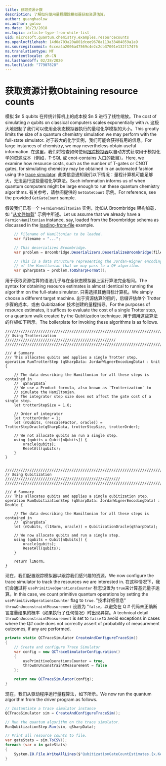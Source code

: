 ```yaml
---
title: 获取资源计数
description: 了解如何使用量程跟踪模拟器获取资源估算。
author: guanghaolow
ms.author: gulow
ms.date: 10/23/2018
ms.topic: article-type-from-white-list
uid: microsoft.quantum.chemistry.examples.resourcecounts
ms.openlocfilehash: 14d0a703a20a801dcee9678a113a33404859a1a9
ms.sourcegitcommit: 6ccea4a2006a47569c4e2c2cb37001e132f17476
ms.translationtype: MT
ms.contentlocale: zh-CN
ms.lasthandoff: 02/28/2020
ms.locfileid: "77907828"
---
```

# <a name="obtaining-resource-counts"></a><span data-ttu-id="1f1b1-103">获取资源计数</span><span class="sxs-lookup"><span data-stu-id="1f1b1-103">Obtaining resource counts</span></span>

<span data-ttu-id="1f1b1-104">模拟 $n $ qubits 在传统计算机上的成本按 $n $ 进行了线性缩放。</span><span class="sxs-lookup"><span data-stu-id="1f1b1-104">The cost of simulating $n$ qubits on classical computers scales exponentially with $n$.</span></span> <span data-ttu-id="1f1b1-105">这极大地限制了我们可以使用全状态模拟器执行的量程化学模拟的大小。</span><span class="sxs-lookup"><span data-stu-id="1f1b1-105">This greatly limits the size of a quantum chemistry simulation we may perform with the full-state simulator.</span></span> <span data-ttu-id="1f1b1-106">对于较大的化学实例，我们可能会获得有用的信息。</span><span class="sxs-lookup"><span data-stu-id="1f1b1-106">For large instances of chemistry, we may nevertheless obtain useful information.</span></span> <span data-ttu-id="1f1b1-107">在这里，我们将检查如何使用[跟踪模拟器](xref:microsoft.quantum.machines.qc-trace-simulator.intro)以自动方式获取用于模拟化学的资源成本（例如，T-SQL 或 cnot-contains 入口的数目）。</span><span class="sxs-lookup"><span data-stu-id="1f1b1-107">Here, we examine how resource costs, such as the number of T-gates or CNOT gates, for simulating chemistry may be obtained in an automated fashion using the [trace simulator](xref:microsoft.quantum.machines.qc-trace-simulator.intro).</span></span> <span data-ttu-id="1f1b1-108">此类信息通知我们以下情况：量程计算机可能足够大，无法运行这些量程化学算法。</span><span class="sxs-lookup"><span data-stu-id="1f1b1-108">Such information informs us of when quantum computers might be large enough to run these quantum chemistry algorithms.</span></span> <span data-ttu-id="1f1b1-109">有关参考，请参阅提供的 `GetGateCount` 示例。</span><span class="sxs-lookup"><span data-stu-id="1f1b1-109">For reference, see the provided `GetGateCount` sample.</span></span>

<span data-ttu-id="1f1b1-110">假设我们已有一个 `FermionHamiltonian` 实例，比如从 Broombridge 架构加载，如 "[从文件加载](xref:microsoft.quantum.chemistry.examples.loadhamiltonian)" 示例中所述。</span><span class="sxs-lookup"><span data-stu-id="1f1b1-110">Let us assume that we already have a `FermionHamiltonian` instance, say, loaded from the Broombridge schema as discussed in the [loading-from-file](xref:microsoft.quantum.chemistry.examples.loadhamiltonian) example.</span></span> 

```csharp
    // Filename of Hamiltonian to be loaded.
    var filename = "...";

    // This deserializes Broombridge.
    var problem = Broombridge.Deserializers.DeserializeBroombridge(filename).ProblemDescriptions.First();

    // This is a data structure representing the Jordan-Wigner encoding 
    // of the Hamiltonian that we may pass to a Q# algorithm.
    var qSharpData = problem.ToQSharpFormat();
```

<span data-ttu-id="1f1b1-111">用于获取资源估算的语法几乎与在全状态模拟器上运行算法完全相同。</span><span class="sxs-lookup"><span data-stu-id="1f1b1-111">The syntax for obtaining resource estimates is almost identical to running the algorithm on the full-state simulator.</span></span> <span data-ttu-id="1f1b1-112">只需选择其他目标计算机。</span><span class="sxs-lookup"><span data-stu-id="1f1b1-112">We simply choose a different target machine.</span></span> <span data-ttu-id="1f1b1-113">出于资源估算的目的，后缀评估单个 Trotter 步骤的成本，或由 Qubitization 技术创建的量程指导。</span><span class="sxs-lookup"><span data-stu-id="1f1b1-113">For the purposes of resource estimates, it suffices to evaluate the cost of a single Trotter step, or a quantum walk created by the Qubitization technique.</span></span> <span data-ttu-id="1f1b1-114">用于调用这些算法的样板如下所示。</span><span class="sxs-lookup"><span data-stu-id="1f1b1-114">The boilerplate for invoking these algorithms is as follows.</span></span>

```qsharp
//////////////////////////////////////////////////////////////////////////
// Using Trotterization //////////////////////////////////////////////////
//////////////////////////////////////////////////////////////////////////

/// # Summary
/// This allocates qubits and applies a single Trotter step.
operation RunTrotterStep (qSharpData: JordanWignerEncodingData) : Unit {
    
    // The data describing the Hamiltonian for all these steps is contained in
    // `qSharpData`
    // We use a Product formula, also known as `Trotterization` to
    // simulate the Hamiltonian.
    // The integrator step size does not affect the gate cost of a single step.
    let trotterStepSize = 1.0;
    
    // Order of integrator
    let trotterOrder = 1;
    let (nQubits, (rescaleFactor, oracle)) = TrotterStepOracle(qSharpData, trotterStepSize, trotterOrder);
    
    // We not allocate qubits an run a single step.
    using (qubits = Qubit[nQubits]) {
        oracle(qubits);
        ResetAll(qubits);
    }
}


//////////////////////////////////////////////////////////////////////////
// Using Qubitization ////////////////////////////////////////////////////
//////////////////////////////////////////////////////////////////////////

/// # Summary
/// This allocates qubits and applies a single qubitization step.
operation RunQubitizationStep (qSharpData: JordanWignerEncodingData) : Double {
    
    // The data describing the Hamiltonian for all these steps is contained in
    // `qSharpData`
    let (nQubits, (l1Norm, oracle)) = QubitizationOracle(qSharpData);
    
    // We now allocate qubits and run a single step.
    using (qubits = Qubit[nQubits]) {
        oracle(qubits);
        ResetAll(qubits);
    }
    
    return l1Norm;
}
```

<span data-ttu-id="1f1b1-115">现在，我们配置跟踪模拟器以跟踪我们感兴趣的资源。</span><span class="sxs-lookup"><span data-stu-id="1f1b1-115">We now configure the trace simulator to track the resources we are interested in.</span></span> <span data-ttu-id="1f1b1-116">在这种情况下，我们会通过将 `usePrimitiveOperationsCounter` 标志设置为 `true`来计算基元量子运算。</span><span class="sxs-lookup"><span data-stu-id="1f1b1-116">In this case, we count primitive quantum operations by setting the `usePrimitiveOperationsCounter` flag to `true`.</span></span> <span data-ttu-id="1f1b1-117">"技术详细信息" `throwOnUnconstraintMeasurement` 设置为 "`false`，以避免在 Q # 代码未正确断言度量结果的概率（如果执行了任何情况）时出现异常。</span><span class="sxs-lookup"><span data-stu-id="1f1b1-117">A technical detail `throwOnUnconstraintMeasurement` is set to `false` to avoid exceptions in cases where the Q# code does not correctly assert of probability of measurement outcomes, if any are performed.</span></span>

```csharp
private static QCTraceSimulator CreateAndConfigureTraceSim()
{
    // Create and configure Trace Simulator
    var config = new QCTraceSimulatorConfiguration()
    {
        usePrimitiveOperationsCounter = true,
        throwOnUnconstraintMeasurement = false
    };

    return new QCTraceSimulator(config);
}
```

<span data-ttu-id="1f1b1-118">现在，我们从驱动程序运行量程算法，如下所示。</span><span class="sxs-lookup"><span data-stu-id="1f1b1-118">We now run the quantum algorithm from the driver program as follows.</span></span>

```csharp
// Instantiate a trace simulator instance
QCTraceSimulator sim = CreateAndConfigureTraceSim();

// Run the quantum algorithm on the trace simulator.
RunQubitizationStep.Run(sim, qSharpData);

// Print all resource counts to file.
var gateStats = sim.ToCSV();
foreach (var x in gateStats)
{
    System.IO.File.WriteAllLines($"QubitizationGateCountEstimates.{x.Key}.csv", new string[] { x.Value });
}
```